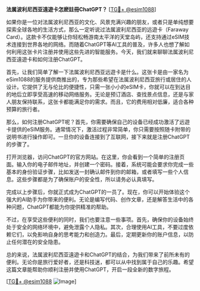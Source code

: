 **法属波利尼西亚遠遊卡怎麽註冊ChatGPT？** [[TG💪+ @esim1088](https://t.me/s/esim1088)]

如果你是一位对法属波利尼西亚的文化、风景充满兴趣的朋友，或者只是单纯想要探索全球各地的生活方式，那么一定听说过法属波利尼西亚的远遊卡（Faraway Card）。这款卡不仅能够让你轻松畅游南太平洋的天堂岛屿，还支持通过eSIM技术连接到世界各地的网络。而随着ChatGPT等AI工具的普及，许多人也想了解如何利用这张卡片注册并使用这些先进的智能服务。今天，我们就来聊聊法属波利尼西亚遠遊卡和如何注册ChatGPT。

首先，让我们简单了解一下法属波利尼西亚远遊卡是什么。这张卡是由一家名为eSim1088的服务提供商推出的，专为那些希望在法属波利尼西亚旅行或居住的人设计。它提供了无与伦比的便捷性，只需一张小小的eSIM卡，你就可以在到达目的地后立即享受高速的移动网络服务。无论是预订酒店、查找景点信息，还是与家人朋友保持联系，这张卡都能满足你的需求。而且，它的费用相对低廉，适合各种预算的旅行者。

那么，如何注册ChatGPT呢？首先，你需要确保自己的设备已经成功激活了远遊卡提供的eSIM服务。通常情况下，激活过程非常简单，你只需要按照随卡附带的说明书进行操作即可。一旦你的设备连接到了互联网，接下来就是注册ChatGPT的步骤了。

打开浏览器，访问ChatGPT的官方网站。在这里，你会看到一个简单的注册页面。输入你的电子邮件地址，并创建一个密码。接着，系统可能会要求你完成一些基本的身份验证步骤，比如发送一封确认邮件到你的邮箱，或者填写一些个人信息。这些步骤都是为了确保账户的安全性，所以请务必认真填写。

完成以上步骤后，你就正式成为ChatGPT的一员了。现在，你可以开始体验这个强大的AI助手为你带来的便利。无论是编写代码、创作文章，还是解答生活中的各种问题，ChatGPT都能为你提供精准的帮助。

不过，在享受这些便利的同时，我们也要注意一些事项。首先，确保你的设备始终处于安全的网络环境中，避免泄露个人隐私。其次，合理使用AI工具，不要过度依赖它们，以免影响自身的思考能力和创造力。最后，定期更新你的账户信息，以防止任何潜在的安全隐患。

总的来说，法属波利尼西亚遠遊卡和ChatGPT的结合，为我们带来了前所未有的便利。无论你是旅行爱好者，还是科技迷，都可以从中找到属于自己的乐趣。希望这篇文章能帮助你顺利注册并使用ChatGPT，开启一段全新的数字旅程。

[[TG💪+ @esim1088](https://t.me/s/esim1088) ![Image](https://i.postimg.cc/4NQfJmqS/Snipaste-2025-05-13-00-14-12.png)]